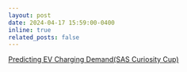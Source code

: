 ```yaml
---
layout: post
date: 2024-04-17 15:59:00-0400
inline: true
related_posts: false
---
```


<a href="https://jaejae1107.github.io/projects/EVcharge/">Predicting EV Charging Demand(SAS Curiosity Cup)</a>
